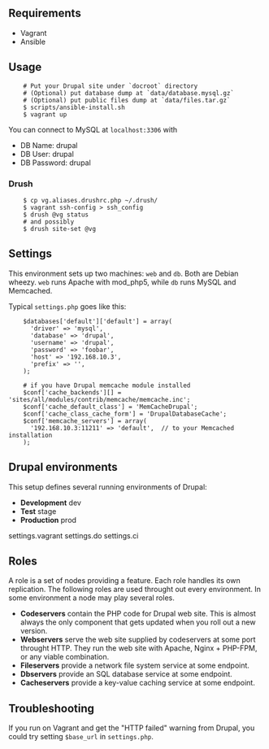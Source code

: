 
Requirements
------------

* Vagrant
* Ansible

Usage
-----

        # Put your Drupal site under `docroot` directory
        # (Optional) put database dump at `data/database.mysql.gz`
        # (Optional) put public files dump at `data/files.tar.gz`
        $ scripts/ansible-install.sh
        $ vagrant up

You can connect to MySQL at `localhost:3306` with

* DB Name: drupal
* DB User: drupal
* DB Password: drupal

### Drush

        $ cp vg.aliases.drushrc.php ~/.drush/
        $ vagrant ssh-config > ssh_config
        $ drush @vg status
        # and possibly
        $ drush site-set @vg

Settings
--------

This environment sets up two machines: `web` and `db`.   Both are Debian wheezy. `web` runs Apache with mod_php5, while `db` runs MySQL and Memcached.

Typical `settings.php` goes like this:

        $databases['default']['default'] = array(
          'driver' => 'mysql',
          'database' => 'drupal',
          'username' => 'drupal',
          'password' => 'foobar',
          'host' => '192.168.10.3',
          'prefix' => '',
        );

        # if you have Drupal memcache module installed
        $conf['cache_backends'][] = 'sites/all/modules/contrib/memcache/memcache.inc';
        $conf['cache_default_class'] = 'MemCacheDrupal';
        $conf['cache_class_cache_form'] = 'DrupalDatabaseCache';
        $conf['memcache_servers'] = array(
          '192.168.10.3:11211' => 'default',  // to your Memcached installation
        );

Drupal environments
-------------------

This setup defines several running environments of Drupal:

* **Development** dev
* **Test** stage
* **Production** prod

settings.vagrant
settings.do
settings.ci

Roles
-----

A role is a set of nodes providing a feature.  Each role handles its own replication.  The following roles are used throught out every environment.  In some environment a node may play several roles.

* **Codeservers** contain the PHP code for Drupal web site.  This is almost always the only component that gets updated when you roll out a new version.
* **Webservers** serve the web site supplied by codeservers at some port throught HTTP.  They run the web site with Apache, Nginx + PHP-FPM, or any viable combination.
* **Fileservers** provide a network file system service at some endpoint.
* **Dbservers** provide an SQL database service at some endpoint.
* **Cacheservers** provide a key-value caching service at some endpoint.

Troubleshooting
---------------

If you run on Vagrant and get the "HTTP failed" warning from Drupal, you could try setting `$base_url` in `settings.php`.
